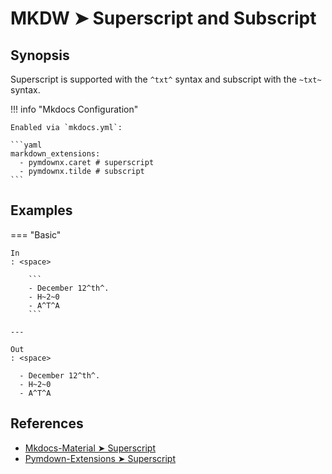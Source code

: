 # MKDW ➤ Superscript and Subscript

## Synopsis

Superscript is supported with the `^txt^` syntax and subscript with the `~txt~` syntax.

!!! info "Mkdocs Configuration"

    Enabled via `mkdocs.yml`:

    ```yaml
    markdown_extensions:
      - pymdownx.caret # superscript
      - pymdownx.tilde # subscript
    ```

## Examples

=== "Basic"

    In
    : <space>

        ```
        - December 12^th^.
        - H~2~0
        - A^T^A
        ```

    ---

    Out
    : <space>

      - December 12^th^.
      - H~2~0
      - A^T^A

## References

- [Mkdocs-Material ➤ Superscript](https://squidfunk.github.io/mkdocs-material-insiders/reference/formatting/#caret-mark-tilde)
- [Pymdown-Extensions ➤ Superscript](https://facelessuser.github.io/pymdown-extensions/extensions/caret/#superscript)

